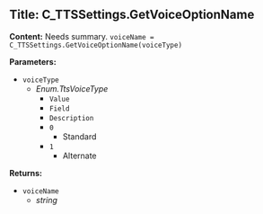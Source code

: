 ## Title: C_TTSSettings.GetVoiceOptionName

**Content:**
Needs summary.
`voiceName = C_TTSSettings.GetVoiceOptionName(voiceType)`

**Parameters:**
- `voiceType`
  - *Enum.TtsVoiceType*
    - `Value`
    - `Field`
    - `Description`
    - `0`
      - Standard
    - `1`
      - Alternate

**Returns:**
- `voiceName`
  - *string*